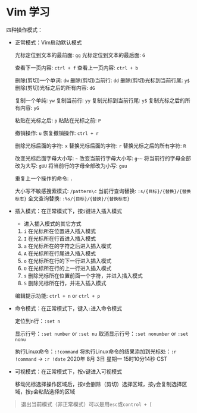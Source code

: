# Vim 学习

四种操作模式：

  * 正常模式：Vim启动默认模式
	
	光标定位到文本的最前面: `gg`
	光标定位到文本的最后面: `G` 

	查看下一页内容: `ctrl + f`
	查看上一页内容: `ctrl + b`

	删除(剪切)一个单词: `dw`
	删除(剪切)当前行: `dd`
	删除(剪切)光标到当前行尾: `y$`
	删除(剪切)光标之后的所有内容: `dG`

	复制一个单纯: `yw`
	复制当前行: `yy`
	复制光标到当前行尾: `y$`
	复制光标之后的所有内容: `yG`

	粘贴在光标之后: `p`
	粘贴在光标之前: `P`

	撤销操作: `u`
	恢复撤销操作: `ctrl + r`

	删除光标后面的字符: `x`
	替换光标后面的字符: `r`
	替换光标之后的所有字符: `R`

	改变光标后面字母大小写: `~`
	改变当前行字母大小写: `g~~`
	将当前行的字母全部改为大写: `gUU`
	将当前行的字母全部改为小写: `guu`	

	重复上一个操作的命令: `.`

    大小写不敏感搜索模式: `/pattern\c`
    当前行查询替换: `:s/{目标}/{替换}/{替换标志}`
    全文查询替换: `:%s/{目标}/{替换}/{替换标志}`
    
  * 插入模式：在正常模式下，按`i`键进入插入模式

	- 进入插入模式的其它方式
	1. `i` 在光标所在位置进入插入模式
	2. `I` 在光标所在行首进入插入模式
	3. `a` 在光标所在的字符之后进入插入模式
	4. `A` 在光标所在行尾进入插入模式
	5. `o` 在光标所在行的下一行进入插入模式
	6. `O` 在光标所在行的上一行进入插入模式
	7. `s` 删除光标所在位置前面一个字符，并进入插入模式
	8. `S` 删除光标所在行，并进入插入模式

	编辑提示功能: `ctrl + n` or `ctrl + p`

  * 命令模式：在正常模式下，键入`:`进入命令模式

	定位到n行：`:set n`

	显示行号：`:set number` or `:set nu`
	取消显示行号：`:set nonumber` or `:set nonu`

	执行Linux命令：`:!command`
	将执行Linux命令的结果添加到光标处：`:r !command` -> `:r !date` 2020年 8月 3日 星期一 15时10分14秒 CST

  * 可视模式：在正常模式下，按`v`键进入可视模式

	移动光标选择操作区域后，按`d`会删除（剪切）选择区域，按`y`会复制选择区域，按`p`会粘贴选择的区域

> 退出当前模式（非正常模式）可以是用`esc`或`control + [`
